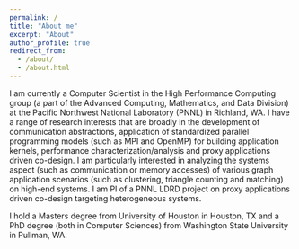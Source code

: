 ```yaml
---
permalink: /
title: "About me"
excerpt: "About"
author_profile: true
redirect_from: 
  - /about/
  - /about.html
---
```


I am currently a Computer Scientist in the High Performance Computing group (a part of the Advanced Computing, Mathematics, and Data Division) at the Pacific Northwest National Laboratory (PNNL) in Richland, WA. I have a range of research interests that are broadly in the development of communication abstractions, application of standardized parallel programming models (such as MPI and OpenMP) for building application kernels, performance characterization/analysis and proxy applications driven co-design. I am particularly interested in analyzing the systems aspect (such as communication or memory accesses) of various graph application scenarios (such as clustering, triangle counting and matching) on high-end systems. I am PI of a PNNL LDRD project on proxy applications driven co-design targeting heterogeneous systems.

I hold a Masters degree from University of Houston in Houston, TX and a PhD degree (both in Computer Sciences) from Washington State University in Pullman, WA.

